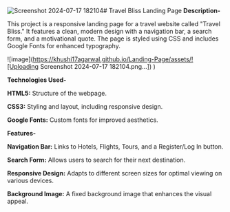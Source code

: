 ![Screenshot 2024-07-17 182104](https://github.com/user-attachments/assets/e875676b-df6a-4d5e-b4e9-24b184058aa5)# Travel Bliss Landing Page
**Description-**

This project is a responsive landing page for a travel website called "Travel Bliss." It features a clean, modern design with a navigation bar, a search form, and a motivational quote. The page is styled using CSS and includes Google Fonts for enhanced typography.

![image](https://khushi17agarwal.github.io/Landing-Page/assets/![Uploading Screenshot 2024-07-17 182104.png…])
)



**Technologies Used-**

**HTML5:** Structure of the webpage.

**CSS3:** Styling and layout, including responsive design.

**Google Fonts:** Custom fonts for improved aesthetics.


**Features-**

**Navigation Bar:** Links to Hotels, Flights, Tours, and a Register/Log In button.

**Search Form:** Allows users to search for their next destination.

**Responsive Design:** Adapts to different screen sizes for optimal viewing on various devices.

**Background Image:** A fixed background image that enhances the visual appeal.


